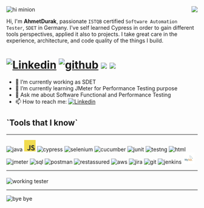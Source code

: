 <img align="right"   src="https://komarev.com/ghpvc/?username=AhmetDurak&color=red">

<img src="https://i.pinimg.com/originals/57/5a/20/575a20918d349a354cc636a0d49b35a0.gif" width="100" alt="hi minion">

Hi, I'm **AhmetDurak**, passionate `ISTQB` certified `Software Automation Tester`, `SDET` in Germany. I've self learned Cypress in order to gain different tools perspectives, applied it also to projects.
I take great care in the experience, architecture, and code quality of the things I build.

<h1>
  <a href="https://www.linkedin.com/in/ahmet-durak-672019153/">
    <img src="https://user-images.githubusercontent.com/98670034/187494309-f814881d-e60e-4f78-90e5-9419e8bf69ea.png" width="40" alt= "Linkedin" /></a>
<a href="https://github.com/AhmetDurak">
    <img src="https://github.githubassets.com/images/modules/logos_page/Octocat.png" width="50" alt="github"/></a>
<a href="https://discordapp.com/users/ahmetdrk/#6268">
    <img src="https://seeklogo.com/images/D/discord-color-logo-E5E6DFEF80-seeklogo.com.png" width="40"></a>
<a href="https://app.slack.com/client/T0109AFRN2F/C010813EECS">
    <img src="https://upload.wikimedia.org/wikipedia/commons/thumb/d/d5/Slack_icon_2019.svg/2048px-Slack_icon_2019.svg.png" width="30"></a>
</h1>

- 🔭 I’m currently working as SDET
- 🌱 I’m currently learning JMeter for Performance Testing purpose
- 💬 Ask me about Software Functional and Performance Testing
- 📫 How to reach me: <a href="https://www.linkedin.com/in/ahmet-durak-672019153/">
    <img src="https://user-images.githubusercontent.com/98670034/187494309-f814881d-e60e-4f78-90e5-9419e8bf69ea.png" width="12" alt= "Linkedin" /></a>

<h2>`Tools that I know`</h2>
<p align="left"><hr>
    <img src="https://upload.wikimedia.org/wikipedia/de/thumb/e/e1/Java-Logo.svg/1200px-Java-Logo.svg.png" width="30" alt="java">
    <img src="https://raw.githubusercontent.com/github/explore/80688e429a7d4ef2fca1e82350fe8e3517d3494d/topics/javascript/javascript.png" width="30" alt="JS">
    <img src="https://i0.wp.com/blog.knoldus.com/wp-content/uploads/2022/04/cypress.png?fit=364%2C364&ssl=1" width="30" alt="cypress">
    <img src="https://upload.wikimedia.org/wikipedia/commons/d/d5/Selenium_Logo.png" width="30" alt="selenium">
    <img src="https://i1.wp.com/rubenjgarcia.es/wp-content/uploads/2018/04/cucumber.png?fit=400%2C400&ssl=1" width="30" alt="cucumber">
    <img src="https://miro.medium.com/max/881/1*J8sjpKQJswCKiPUYVefbgQ.jpeg" width="40" alt="junit">
    <img src="https://blog.knoldus.com/wp-content/uploads/2020/01/TESTNG.png" width="50" alt="testng">
    <img src="https://cdn-icons-png.flaticon.com/512/732/732212.png?w=360" width="30" alt="html">
    <img src="https://upload.wikimedia.org/wikipedia/commons/2/22/Apache_JMeter.png" width="60" alt="jmeter">
    <img src="https://upload.wikimedia.org/wikipedia/commons/8/87/Sql_data_base_with_logo.png" width="50" alt="sql">
    <img src="https://cdn.shopify.com/s/files/1/0057/5668/2355/files/Postman-logo-orange-2021_1155x.png?v=1637252529" width="90" alt="postman">
    <img src="https://qaautomationexpert.files.wordpress.com/2021/05/image-103.png?w=615" width="80" alt="restassured">
    <img src="https://pbs.twimg.com/profile_images/1473756532827246593/KRgw2UkV_400x400.jpg"  width="40" height="30" alt="aws">
    <img src="https://dizibrand.com/wp-content/uploads/2019/07/Jira-la-gi-dizibrand.png" width="70" alt="jira">
    <img src="https://upload.wikimedia.org/wikipedia/commons/thumb/e/e0/Git-logo.svg/1024px-Git-logo.svg.png" width="60" alt="git">    
    <img src="https://upload.wikimedia.org/wikipedia/commons/thumb/e/e9/Jenkins_logo.svg/1200px-Jenkins_logo.svg.png" width="30" alt="jenkins">
    <img src="https://raw.githubusercontent.com/github/explore/80688e429a7d4ef2fca1e82350fe8e3517d3494d/topics/mysql/mysql.png" width="30" alt="MySQL">


<hr></p>

<img align="middle" src="https://raw.githubusercontent.com/abhisheknaiidu/abhisheknaiidu/master/code.gif" width="1000" alt="working tester">
<p><hr></p>
<img src="https://j.gifs.com/98OvjJ.gif" width="200" alt="bye bye">
